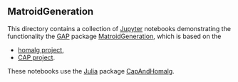 ## MatroidGeneration

This directory contains a collection of [Jupyter](https://jupyter.org/) notebooks demonstrating the functionality the [GAP](https://www.gap-system.org/) package [MatroidGeneration](https://github.com/homalg-project/MatroidGeneration), which is based on the

* [homalg project](https://github.com/homalg-project/homalg_project/),
* [CAP project](https://github.com/homalg-project/CAP_project/).

These notebooks use the [Julia](https://julialang.org/) package [CapAndHomalg](https://github.com/homalg-project/CapAndHomalg.jl).
